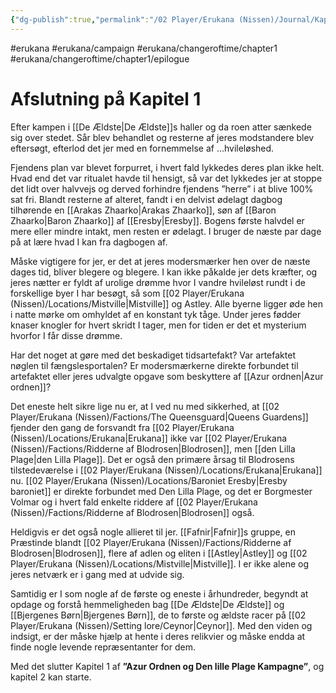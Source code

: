 ```yaml
---
{"dg-publish":true,"permalink":"/02 Player/Erukana (Nissen)/Journal/Kapitel 1 - Afslutning/"}
---
```


#erukana #erukana/campaign #erukana/changeroftime/chapter1 #erukana/changeroftime/chapter1/epilogue 

# Afslutning på Kapitel 1 

Efter kampen i [[De Ældste\|De Ældste]]s haller og da roen atter sænkede sig over stedet. Sår blev behandlet og resterne af jeres modstandere blev eftersøgt, efterlod det jer med en fornemmelse af …hvileløshed.

Fjendens plan var blevet forpurret, i hvert fald lykkedes deres plan ikke helt. Hvad end det var ritualet havde til hensigt, så var det lykkedes jer at stoppe det lidt over halvvejs og derved forhindre fjendens ”herre” i at blive 100% sat fri.
Blandt resterne af alteret, fandt i en delvist ødelagt dagbog tilhørende en [[Arakas Zhaarko\|Arakas Zhaarko]], søn af [[Baron Zhaarko\|Baron Zhaarko]] af [[Eresby\|Eresby]]. Bogens første halvdel er mere eller mindre intakt, men resten er ødelagt. I bruger de næste par dage på at lære hvad I kan fra dagbogen af.

Måske vigtigere for jer, er det at jeres modersmærker hen over de næste dages tid, bliver blegere og blegere. I kan ikke påkalde jer dets kræfter, og jeres nætter er fyldt af urolige drømme hvor I vandre hvileløst rundt i de forskellige byer I har besøgt, så som [[02 Player/Erukana (Nissen)/Locations/Mistville\|Mistville]] og Astley. Alle byerne ligger øde hen i natte mørke om omhyldet af en konstant tyk tåge. Under jeres fødder knaser knogler for hvert skridt I tager, men for tiden er det et mysterium hvorfor I får disse drømme.

Har det noget at gøre med det beskadiget tidsartefakt? Var artefaktet nøglen til fængslesportalen? Er modersmærkerne direkte forbundet til artefaktet eller jeres udvalgte opgave som beskyttere af [[Azur ordnen\|Azur ordnen]]? 

Det eneste helt sikre lige nu er, at I ved nu med sikkerhed, at [[02 Player/Erukana (Nissen)/Factions/The Queensguard\|Queens Guardens]] fjender den gang de forsvandt fra [[02 Player/Erukana (Nissen)/Locations/Erukana\|Erukana]] ikke var [[02 Player/Erukana (Nissen)/Factions/Ridderne af Blodrosen\|Blodrosen]], men [[den Lilla Plage\|den Lilla Plage]]. 
Det er også den primære årsag til Blodrosens tilstedeværelse i [[02 Player/Erukana (Nissen)/Locations/Erukana\|Erukana]] nu. 
[[02 Player/Erukana (Nissen)/Locations/Baroniet Eresby\|Eresby baroniet]] er direkte forbundet med Den Lilla Plage, og det er Borgmester Volmar og i hvert fald enkelte riddere af [[02 Player/Erukana (Nissen)/Factions/Ridderne af Blodrosen\|Blodrosen]] også.

Heldigvis er det også nogle allieret til jer. [[Fafnir\|Fafnir]]s gruppe, en Præstinde blandt [[02 Player/Erukana (Nissen)/Factions/Ridderne af Blodrosen\|Blodrosen]], flere af adlen og eliten i [[Astley\|Astley]] og [[02 Player/Erukana (Nissen)/Locations/Mistville\|Mistville]]. I er ikke alene og jeres netværk er i gang med at udvide sig.

Samtidig er I som nogle af de første og eneste i århundreder, begyndt at opdage og forstå hemmeligheden bag [[De Ældste\|De Ældste]] og [[Bjergenes Børn\|Bjergenes Børn]], de to første og ældste racer på [[02 Player/Erukana (Nissen)/Setting lore/Ceynor\|Ceynor]]. Med den viden og indsigt, er der måske hjælp at hente i deres relikvier og måske endda at finde nogle levende repræsentanter for dem.

Med det slutter Kapitel 1 af **”Azur Ordnen og Den lille Plage Kampagne”**, og kapitel 2 kan starte.